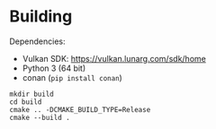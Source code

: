 # Building

Dependencies:

* Vulkan SDK: https://vulkan.lunarg.com/sdk/home
* Python 3 (64 bit)
* conan (`pip install conan`)

```
mkdir build
cd build
cmake .. -DCMAKE_BUILD_TYPE=Release
cmake --build .
```
